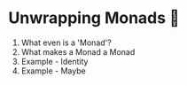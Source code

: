 # Unwrapping Monads 🌯

1. What even is a 'Monad'? 
2. What makes a Monad a Monad
3. Example - Identity
4. Example - Maybe
